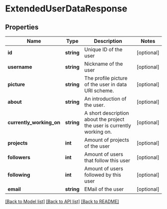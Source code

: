 # ExtendedUserDataResponse

## Properties
Name | Type | Description | Notes
------------ | ------------- | ------------- | -------------
**id** | **string** | Unique ID of the user | [optional] 
**username** | **string** | Nickname of the user | [optional] 
**picture** | **string** | The profile picture of the user in data URI scheme. | [optional] 
**about** | **string** | An introduction of the user. | [optional] 
**currently_working_on** | **string** | A short description about the project the user is currently working on. | [optional] 
**projects** | **int** | Amount of projects of the user | [optional] 
**followers** | **int** | Amount of users that follow this user | [optional] 
**following** | **int** | Amount of users followed by this user | [optional] 
**email** | **string** | EMail of the user | [optional] 

[[Back to Model list]](../README.md#documentation-for-models) [[Back to API list]](../README.md#documentation-for-api-endpoints) [[Back to README]](../README.md)


